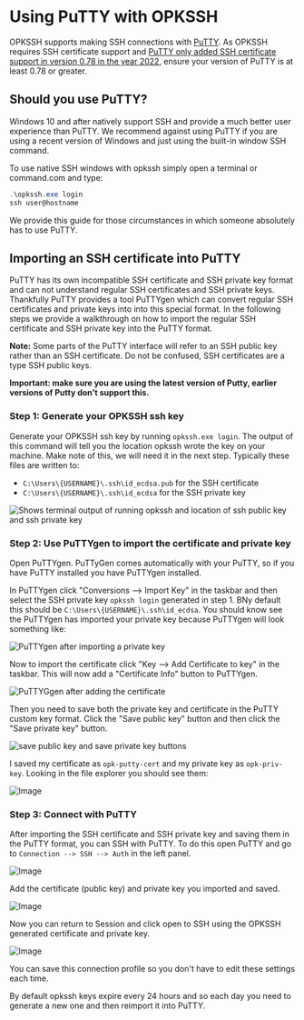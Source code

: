 # Using PuTTY with OPKSSH

OPKSSH supports making SSH connections with [PuTTY](https://www.chiark.greenend.org.uk/~sgtatham/putty/).
As OPKSSH requires SSH certificate support and [PuTTY only added SSH certificate support in version 0.78 in the year 2022](https://www.chiark.greenend.org.uk/~sgtatham/putty/changes.html), ensure your version of PuTTY is at least 0.78 or greater.

## Should you use PuTTY?

Windows 10 and after natively support SSH and provide a much better user experience than PuTTY.
We recommend against using PuTTY if you are using a recent version of Windows and just using the built-in window SSH command.

To use native SSH windows with opkssh simply open a terminal or command.com and type:

```powershell
.\opkssh.exe login
ssh user@hostname
```

We provide this guide for those circumstances in which someone absolutely has to use PuTTY.

## Importing an SSH certificate into PuTTY

PuTTY has its own incompatible SSH certificate and SSH private key format and can not understand regular SSH certificates and SSH private keys.
Thankfully PuTTY provides a tool PuTTYgen which can convert regular SSH certificates and private keys into into this special format.
In the following steps we provide a walkthrough on how to import the regular SSH certificate and SSH private key into the PuTTY format.

**Note:** Some parts of the PuTTY interface will refer to an SSH public key rather than an SSH certificate. Do not be confused, SSH certificates are a type SSH public keys.

**Important: make sure you are using the latest version of Putty, earlier versions of Putty don't support this.**

### Step 1: Generate your OPKSSH ssh key

Generate your OPKSSH ssh key by running `opkssh.exe login`.
The output of this command will tell you the location opkssh wrote the key on your machine. Make note of this, we will need it in the next step. Typically these files are written to:

- `C:\Users\{USERNAME}\.ssh\id_ecdsa.pub` for the SSH certificate
- `C:\Users\{USERNAME}\.ssh\id_ecdsa` for the SSH private key

![Shows terminal output of running opkssh and location of ssh public key and ssh private key](https://github.com/user-attachments/assets/c1101d5e-8e6a-4a7e-82c8-d139b911efb6)

### Step 2: Use PuTTYgen to import the certificate and private key

Open PuTTYgen. PuTTyGen comes automatically with your PuTTY, so if you have PuTTY installed you have PuTTYgen installed.

In PuTTYgen click "Conversions --> Import Key" in the taskbar and then select the SSH private key `opkssh login` generated in step 1.
BNy default this should be `C:\Users\{USERNAME}\.ssh\id_ecdsa`.
You should know see the PuTTYgen has imported your private key because PuTTYgen will look something like:

![PuTTYgen after importing a private key](https://github.com/user-attachments/assets/bef3d39d-d602-41d6-b5fc-e456690df038)

Now to import the certificate click "Key --> Add Certificate to key" in the taskbar. This will now add a "Certificate Info" button to PuTTYgen.

![PuTTYGgen after adding the certificate](https://github.com/user-attachments/assets/afbdac54-8c68-4a82-98c2-688f5999b1ae)

Then you need to save both the private key and certificate in the PuTTY custom key format. Click the "Save public key" button and then click the "Save private key" button.

![save public key and save private key buttons](https://github.com/user-attachments/assets/45b06cd0-9ffd-42f4-97bb-388ddb92ce20)

I saved my certificate as `opk-putty-cert` and my private key as `opk-priv-key`. Looking in the file explorer you should see them:

![Image](https://github.com/user-attachments/assets/c7810b61-0c75-4fd8-b1a1-91df97ac3b0f)

### Step 3: Connect with PuTTY

After importing the SSH certificate and SSH private key and saving them in the PuTTY format, you can SSH with PuTTY. To do this open PuTTY and go to `Connection --> SSH --> Auth` in the left panel.

![Image](https://github.com/user-attachments/assets/f0b191cf-7b36-414e-ac46-19359c5542ac)

Add the certificate (public key) and private key you imported and saved.

![Image](https://github.com/user-attachments/assets/be1169b1-2afb-45bb-b5fa-b7cedecb77b0)

Now you can return to Session and click open to SSH using the OPKSSH generated certificate and private key.

![Image](https://github.com/user-attachments/assets/4b66ce4f-95f5-464c-8bfc-1fa8be32535e)

You can save this connection profile so you don't have to edit these settings each time.

By default opkssh keys expire every 24 hours and so each day you need to generate a new one and then reimport it into PuTTY.
